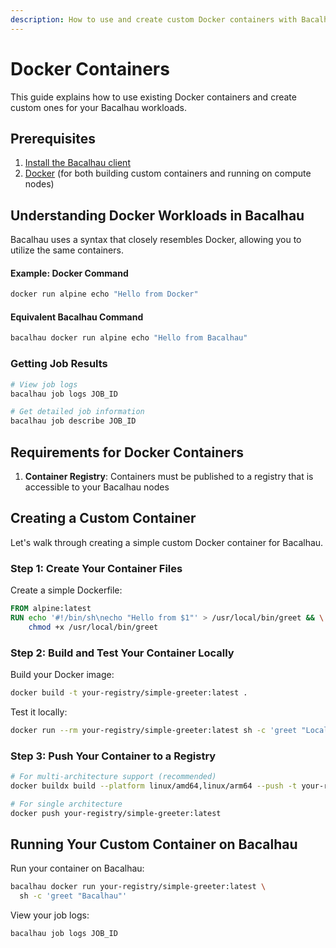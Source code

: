 ```yaml
---
description: How to use and create custom Docker containers with Bacalhau
---
```


# Docker Containers

This guide explains how to use existing Docker containers and create custom ones for your Bacalhau workloads.

## Prerequisites

1. [Install the Bacalhau client](broken-reference)
2. [Docker](https://docs.docker.com/install/) (for both building custom containers and running on compute nodes)

## Understanding Docker Workloads in Bacalhau

Bacalhau uses a syntax that closely resembles Docker, allowing you to utilize the same containers.

#### Example: Docker Command
```bash
docker run alpine echo "Hello from Docker"
```

#### Equivalent Bacalhau Command
```bash
bacalhau docker run alpine echo "Hello from Bacalhau"
```

### Getting Job Results

```bash
# View job logs
bacalhau job logs JOB_ID

# Get detailed job information
bacalhau job describe JOB_ID
```

## Requirements for Docker Containers

1. **Container Registry**: Containers must be published to a registry that is accessible to your Bacalhau nodes

## Creating a Custom Container

Let's walk through creating a simple custom Docker container for Bacalhau.

### Step 1: Create Your Container Files

Create a simple Dockerfile:

```dockerfile
FROM alpine:latest
RUN echo '#!/bin/sh\necho "Hello from $1"' > /usr/local/bin/greet && \
    chmod +x /usr/local/bin/greet
```

### Step 2: Build and Test Your Container Locally

Build your Docker image:

```bash
docker build -t your-registry/simple-greeter:latest .
```

Test it locally:

```bash
docker run --rm your-registry/simple-greeter:latest sh -c 'greet "Local Test"'
```

### Step 3: Push Your Container to a Registry

```bash
# For multi-architecture support (recommended)
docker buildx build --platform linux/amd64,linux/arm64 --push -t your-registry/simple-greeter:latest .

# For single architecture
docker push your-registry/simple-greeter:latest
```

## Running Your Custom Container on Bacalhau

Run your container on Bacalhau:

```bash
bacalhau docker run your-registry/simple-greeter:latest \
  sh -c 'greet "Bacalhau"'
```

View your job logs:

```bash
bacalhau job logs JOB_ID
```